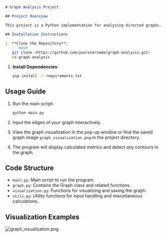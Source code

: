```markdown
# Graph Analysis Project

## Project Overview

This project is a Python implementation for analyzing directed graphs. It includes functionalities like contour detection, calculating metrics for different node classifications (source, intermediate, and sink nodes), and finding the shortest paths based on weights and complexities.

## Installation Instructions

1. **Clone the Repository**:
   ```bash
   git clone <https://github.com/yourusername/graph-analysis.git>
   cd graph-analysis

```

1. **Install Dependencies**:
    
    ```bash
    pip install -r requirements.txt
    
    ```
    

## Usage Guide

1. Run the main script:
    
    ```bash
    python main.py
    
    ```
    
2. Input the edges of your graph interactively.
3. View the graph visualization in the pop-up window or find the saved graph image `graph_visualization.png` in the project directory.
4. The program will display calculated metrics and detect any contours in the graph.

## Code Structure

- `main.py`: Main script to run the program.
- `graph.py`: Contains the Graph class and related functions.
- `visualization.py`: Functions for visualizing and saving the graph.
- `utils.py`: Utility functions for input handling and miscellaneous calculations.

## Visualization Examples

![graph_visualization.png](graph_visualization.png)